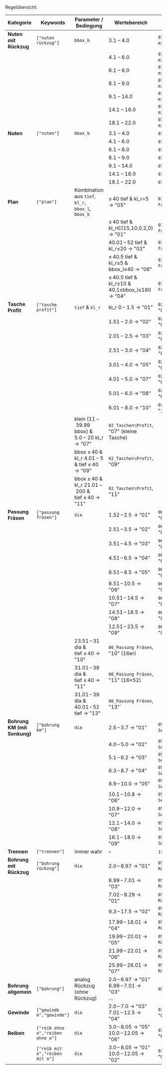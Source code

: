 Regelübersicht:

| Kategorie                    | Keywords                          | Parameter / Bedingung                              | Wertebereich                                     | Ziel (`path`, `code`)              |
| ---------------------------- | --------------------------------- | -------------------------------------------------- | ------------------------------------------------ | ---------------------------------- |
| **Nuten mit Rückzug**        | `["nuten rückzug"]`               | `bbox_b`                                           | 3.1 – 4.0                                        | `07_NUTEN\NUTEN mit Rückzug`, "01" |
|                              |                                   |                                                    | 4.1 – 6.0                                        | `07_NUTEN\NUTEN mit Rückzug`, "02" |
|                              |                                   |                                                    | 6.1 – 8.0                                        | `07_NUTEN\NUTEN mit Rückzug`, "03" |
|                              |                                   |                                                    | 8.1 – 9.0                                        | `07_NUTEN\NUTEN mit Rückzug`, "04" |
|                              |                                   |                                                    | 9.1 – 14.0                                       | `07_NUTEN\NUTEN mit Rückzug`, "05" |
|                              |                                   |                                                    | 14.1 – 18.0                                      | `07_NUTEN\NUTEN mit Rückzug`, "06" |
|                              |                                   |                                                    | 18.1 – 22.0                                      | `07_NUTEN\NUTEN mit Rückzug`, "07" |
| **Nuten**                    | `["nuten"]`                       | `bbox_b`                                           | 3.1 – 4.0                                        | `07_NUTEN`, "01"                   |
|                              |                                   |                                                    | 4.1 – 6.0                                        | `07_NUTEN`, "02"                   |
|                              |                                   |                                                    | 6.1 – 8.0                                        | `07_NUTEN`, "03"                   |
|                              |                                   |                                                    | 8.1 – 9.0                                        | `07_NUTEN`, "04"                   |
|                              |                                   |                                                    | 9.1 – 14.0                                       | `07_NUTEN`, "05"                   |
|                              |                                   |                                                    | 14.1 – 18.0                                      | `07_NUTEN`, "06"                   |
|                              |                                   |                                                    | 18.1 – 22.0                                      | `07_NUTEN`, "07"                   |
| **Plan**                     | `["plan"]`                        | Kombination aus `tief`, `kl_r`, `bbox_l`, `bbox_b` | ≤ 40 tief & kl\_r=5 → "05"                       | `01_Plan-Aussen-Fase-Tasche`, "05" |
|                              |                                   |                                                    | ≤ 40 tief & kl\_r∈{15,10,0.2,0} → "01"           | `01_Plan-Aussen-Fase-Tasche`, "01" |
|                              |                                   |                                                    | 40.01 – 52 tief & kl\_r≤20 → "02"                | `01_Plan-Aussen-Fase-Tasche`, "02" |
|                              |                                   |                                                    | ≤ 40.5 tief & kl\_r≤5 & bbox\_l≤40 → "06"        | `01_Plan-Aussen-Fase-Tasche`, "06" |
|                              |                                   |                                                    | ≤ 40.5 tief & kl\_r≤10 & 40.1≤bbox\_l≤180 → "04" | `01_Plan-Aussen-Fase-Tasche`, "04" |
| **Tasche Profit**            | `["tasche profit"]`               | `tief` & `kl_r`                                    | kl\_r 0 – 1.5   → "01"                           | `02_Taschen\Profit`, "01"          |
|                              |                                   |                                                    | 1.51 – 2.0     → "02"                            | `02_Taschen\Profit`, "02"          |
|                              |                                   |                                                    | 2.01 – 2.5     → "03"                            | `02_Taschen\Profit`, "03"          |
|                              |                                   |                                                    | 2.51 – 3.0     → "04"                            | `02_Taschen\Profit`, "04"          |
|                              |                                   |                                                    | 3.01 – 4.0     → "05"                            | `02_Taschen\Profit`, "05"          |
|                              |                                   |                                                    | 4.01 – 5.0     → "07"                            | `02_Taschen\Profit`, "07"          |
|                              |                                   |                                                    | 5.01 – 6.0     → "08"                            | `02_Taschen\Profit`, "08"          |
|                              |                                   |                                                    | 6.01 – 8.0     → "10"                            | `02_Taschen\Profit`, "10"          |
|                              |                                   | klein (11 – 39.99 bbox) & 5.0 – 20 kl\_r → "07"    | `02_Taschen\Profit`, "07" (kleine Tasche)        |                                    |
|                              |                                   | bbox ≥ 40 & kl\_r 4.01 – 5 & tief ≤ 40 → "09"      | `02_Taschen\Profit`, "09"                        |                                    |
|                              |                                   | bbox ≥ 40 & kl\_r 21.01 – 200 & tief ≤ 40 → "11"   | `02_Taschen\Profit`, "11"                        |                                    |
| **Passung Fräsen**           | `["passung fräsen"]`              | `dia`                                              | 1.52 – 2.5   → "01"                              | `06_Passung Fräsen`, "01"          |
|                              |                                   |                                                    | 2.51 – 3.5   → "02"                              | `06_Passung Fräsen`, "02"          |
|                              |                                   |                                                    | 3.51 – 4.5   → "03"                              | `06_Passung Fräsen`, "03"          |
|                              |                                   |                                                    | 4.51 – 6.5   → "04"                              | `06_Passung Fräsen`, "04"          |
|                              |                                   |                                                    | 6.51 – 8.5   → "05"                              | `06_Passung Fräsen`, "05"          |
|                              |                                   |                                                    | 8.51 – 10.5  → "06"                              | `06_Passung Fräsen`, "06"          |
|                              |                                   |                                                    | 10.51 – 14.5 → "07"                              | `06_Passung Fräsen`, "07"          |
|                              |                                   |                                                    | 14.51 – 18.5 → "08"                              | `06_Passung Fräsen`, "08"          |
|                              |                                   |                                                    | 12.51 – 23.5 → "09"                              | `06_Passung Fräsen`, "09"          |
|                              |                                   | 23.51 – 31 dia & tief ≤ 40 → "10"                  | `06_Passung Fräsen`, "10" (16er)                 |                                    |
|                              |                                   | 31.01 – 39 dia & tief ≤ 40 → "11"                  | `06_Passung Fräsen`, "11" (16×52)                |                                    |
|                              |                                   | 31.01 – 39 dia & 40.01 – 52 tief → "13"            | `06_Passung Fräsen`, "13"\`                      |                                    |
| **Bohrung KM (mit Senkung)** | `["bohrung km"]`                  | `dia`                                              | 2.5 – 3.7   → "01"                               | `05_DGB\nur Senkung`, "01"         |
|                              |                                   |                                                    | 4.0 – 5.0   → "02"                               | `05_DGB\nur Senkung`, "02"         |
|                              |                                   |                                                    | 5.1 – 6.2   → "03"                               | `05_DGB\nur Senkung`, "03"         |
|                              |                                   |                                                    | 6.3 – 8.7   → "04"                               | `05_DGB\nur Senkung`, "04"         |
|                              |                                   |                                                    | 8.9 – 10.0  → "05"                               | `05_DGB\nur Senkung`, "05"         |
|                              |                                   |                                                    | 10.1 – 10.8 → "06"                               | `05_DGB\nur Senkung`, "06"         |
|                              |                                   |                                                    | 10.9 – 12.0 → "07"                               | `05_DGB\nur Senkung`, "07"         |
|                              |                                   |                                                    | 12.1 – 14.0 → "08"                               | `05_DGB\nur Senkung`, "08"         |
|                              |                                   |                                                    | 16.1 – 18.0 → "09"                               | `05_DGB\nur Senkung`, "09"         |
| **Trennen**                  | `["trennen"]`                     | immer wahr                                         | –                                                | `13_Trennen`, "01"                 |
| **Bohrung mit Rückzug**      | `["bohrung rückzug"]`             | `dia`                                              | 2.0 – 6.97  → "01"                               | `05_DGB\+DGB mit Rückzug`, "01"    |
|                              |                                   |                                                    | 6.99 – 7.01 → "03"                               | `05_DGB\+DGB mit Rückzug`, "03"    |
|                              |                                   |                                                    | 7.02 – 9.29 → "01"                               | `05_DGB\+DGB mit Rückzug`, "01"    |
|                              |                                   |                                                    | 9.3 – 17.5  → "02"                               | `05_DGB\+DGB mit Rückzug`, "02"    |
|                              |                                   |                                                    | 17.99 – 18.01 → "04"                             | `05_DGB\+DGB mit Rückzug`, "04"    |
|                              |                                   |                                                    | 19.99 – 20.01 → "05"                             | `05_DGB\+DGB mit Rückzug`, "05"    |
|                              |                                   |                                                    | 21.99 – 22.01 → "06"                             | `05_DGB\+DGB mit Rückzug`, "06"    |
|                              |                                   |                                                    | 25.99 – 26.01 → "07"                             | `05_DGB\+DGB mit Rückzug`, "07"    |
| **Bohrung allgemein**        | `["bohrung"]`                     | analog Rückzug (ohne Rückzug)                      | 2.0 – 6.97  → "01"<br>6.99 – 7.01 → "03"<br>…    | `05_DGB`, "01"–"07"                |
| **Gewinde**                  | `["gewinde m","gewinde"]`         | `dia`                                              | 2.0 – 7.0   → "03"<br>7.01 – 12.5 → "04"         | `03_Bohrungen`, "03"/"04"          |
| **Reiben**                   | `["reib ohne o","reiben ohne o"]` | `dia`                                              | 3.0 – 8.05  → "05"<br>10.0 – 12.05 → "06"        | `03_Bohrungen`, "05"/"06"          |
|                              | `["reib mit o","reiben mit o"]`   | `dia`                                              | 3.0 – 8.05  → "01"<br>10.0 – 12.05 → "02"        | `03_Bohrungen`, "01"/"02"          |


